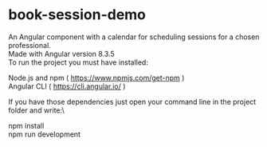 # book-session-demo

An Angular component with a calendar for scheduling sessions for a chosen professional.\
Made with Angular version 8.3.5\
To run the project you must have installed:

Node.js and npm ( https://www.npmjs.com/get-npm )\
Angular CLI ( https://cli.angular.io/ )

If you have those dependencies just open your command line in the project folder and write:\

npm install\
npm run development
